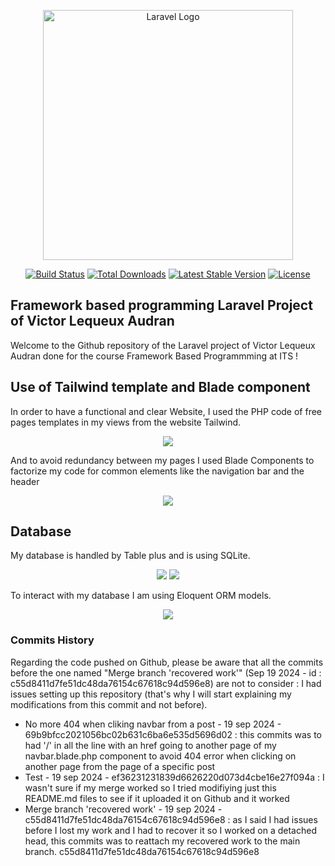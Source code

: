 <p align="center"><a href="https://laravel.com" target="_blank"><img src="https://raw.githubusercontent.com/laravel/art/master/logo-lockup/5%20SVG/2%20CMYK/1%20Full%20Color/laravel-logolockup-cmyk-red.svg" width="400" alt="Laravel Logo"></a></p>

<p align="center">
<a href="https://github.com/laravel/framework/actions"><img src="https://github.com/laravel/framework/workflows/tests/badge.svg" alt="Build Status"></a>
<a href="https://packagist.org/packages/laravel/framework"><img src="https://img.shields.io/packagist/dt/laravel/framework" alt="Total Downloads"></a>
<a href="https://packagist.org/packages/laravel/framework"><img src="https://img.shields.io/packagist/v/laravel/framework" alt="Latest Stable Version"></a>
<a href="https://packagist.org/packages/laravel/framework"><img src="https://img.shields.io/packagist/l/laravel/framework" alt="License"></a>
</p>

## Framework based programming Laravel Project of Victor Lequeux Audran

Welcome to the Github repository of the Laravel project of Victor Lequeux Audran done for the course Framework Based Programmming at ITS !

## Use of Tailwind template and Blade component

In order to have a functional and clear Website, I used the PHP code of free pages templates in my views from the website Tailwind.

<p align="center">
    <img src = "img/capture_posts.jpg">
</p>

And to avoid redundancy between my pages I used Blade Components to factorize my code for common elements like the navigation bar and the header   

<p align="center">
    <img src = "img/capture_blade_components.jpg">
</p>

## Database 

My database is handled by Table plus and is using SQLite.

<p align="center">
    <img src = "img/capture_table_plus_home.jpg">
    <img src = "img/capture_database_posts.jpg">
</p>

To interact with  my database I am using Eloquent ORM models.  

<p align="center">
    <img src = "img/capture_eloquent_ORM_model.jpg">
</p>

### Commits History 
Regarding the code pushed on Github, please be aware that all the commits before the one named "Merge branch 'recovered work'" (Sep 19 2024 - id : c55d8411d7fe51dc48da76154c67618c94d596e8) are not to consider : I had issues setting up this repository (that's why I will start explaining my modifications from this commit  and not before).
<ul>

<li> No more 404 when cliking navbar from a post - 19 sep 2024 - 69b9bfcc2021056bc02b631c6ba6e535d5696d02 : this commits was to had '/' in all the line with an href going to another page of my navbar.blade.php component to avoid 404 error when clicking on another page from the page of a specific post </li> 

<li> Test - 19 sep 2024 - ef36231231839d6626220d073d4cbe16e27f094a : I wasn't sure if my merge worked so I tried modifiying just this README.md files to see if it uploaded it on Github and it worked </li> 

<li> Merge branch 'recovered work' - 19 sep 2024 - c55d8411d7fe51dc48da76154c67618c94d596e8 : as I said I had issues before I lost my work and I had to recover it so I worked on a detached head, this commits was to reattach my recovered work to the main branch.
c55d8411d7fe51dc48da76154c67618c94d596e8 </li>
</ul>
